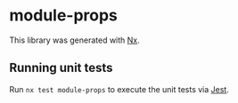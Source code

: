 # module-props

This library was generated with [Nx](https://nx.dev).

## Running unit tests

Run `nx test module-props` to execute the unit tests via [Jest](https://jestjs.io).
